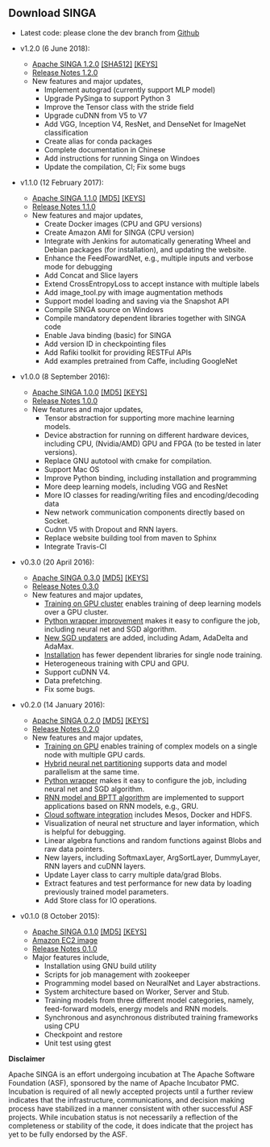 ## Download SINGA

* Latest code: please clone the dev branch from [Github](https://github.com/apache/incubator-singa)

* v1.2.0 (6 June 2018):
    * [Apache SINGA 1.2.0](http://www.apache.org/dyn/closer.cgi/incubator/singa/1.2.0/apache-singa-incubating-1.2.0.tar.gz)
      [\[SHA512\]](https://dist.apache.org/repos/dist/release/incubator/singa/1.2.0/apache-singa-incubating-1.2.0.tar.gz.sha512)
      [\[KEYS\]](https://dist.apache.org/repos/dist/release/incubator/singa/1.2.0/KEYS)
    * [Release Notes 1.2.0](releases/RELEASE_NOTES_1.2.0.html)
    * New features and major updates,
        * Implement autograd (currently support MLP model)
        * Upgrade PySinga to support Python 3
        * Improve the Tensor class with the stride field
        * Upgrade cuDNN from V5 to V7
        * Add VGG, Inception V4, ResNet, and DenseNet for ImageNet classification
        * Create alias for conda packages
        * Complete documentation in Chinese
        * Add instructions for running Singa on Windoes
        * Update the compilation, CI; Fix some bugs



* v1.1.0 (12 February 2017):
    * [Apache SINGA 1.1.0](http://www.apache.org/dyn/closer.cgi/incubator/singa/1.1.0/apache-singa-incubating-1.1.0.tar.gz)
      [\[MD5\]](https://dist.apache.org/repos/dist/release/incubator/singa/1.1.0/apache-singa-incubating-1.1.0.tar.gz.md5)
      [\[KEYS\]](https://dist.apache.org/repos/dist/release/incubator/singa/1.1.0/KEYS)
    * [Release Notes 1.1.0](releases/RELEASE_NOTES_1.1.0.html)
    * New features and major updates,
        * Create Docker images (CPU and GPU versions)
        * Create Amazon AMI for SINGA (CPU version)
        * Integrate with Jenkins for automatically generating Wheel and Debian packages (for installation), and updating the website.
        * Enhance the FeedFowardNet, e.g., multiple inputs and verbose mode for debugging
        * Add Concat and Slice layers
        * Extend CrossEntropyLoss to accept instance with multiple labels
        * Add image_tool.py with image augmentation methods
        * Support model loading and saving via the Snapshot API
        * Compile SINGA source on Windows
        * Compile mandatory dependent libraries together with SINGA code
        * Enable Java binding (basic) for SINGA
        * Add version ID in checkpointing files
        * Add Rafiki toolkit for providing RESTFul APIs
        * Add examples pretrained from Caffe, including GoogleNet



* v1.0.0 (8 September 2016):
    * [Apache SINGA 1.0.0](https://archive.apache.org/dist/incubator/singa/1.0.0/apache-singa-incubating-1.0.0.tar.gz)
      [\[MD5\]](https://archive.apache.org/dist/incubator/singa/1.0.0/apache-singa-incubating-1.0.0.tar.gz.md5)
      [\[KEYS\]](https://archive.apache.org/dist/incubator/singa//1.0.0/KEYS)
    * [Release Notes 1.0.0](releases/RELEASE_NOTES_1.0.0.html)
    * New features and major updates,
        * Tensor abstraction for supporting more machine learning models.
        * Device abstraction for running on different hardware devices, including CPU, (Nvidia/AMD) GPU and FPGA (to be tested in later versions).
        * Replace GNU autotool with cmake for compilation.
        * Support Mac OS
        * Improve Python binding, including installation and programming
        * More deep learning models, including VGG and ResNet
        * More IO classes for reading/writing files and encoding/decoding data
        * New network communication components directly based on Socket.
        * Cudnn V5 with Dropout and RNN layers.
        * Replace website building tool from maven to Sphinx
        * Integrate Travis-CI


* v0.3.0 (20 April 2016):
    * [Apache SINGA 0.3.0](https://archive.apache.org/dist/incubator/singa/0.3.0/apache-singa-incubating-0.3.0.tar.gz)
      [\[MD5\]](https://archive.apache.org/dist/incubator/singa/0.3.0/apache-singa-incubating-0.3.0.tar.gz.md5)
      [\[KEYS\]](https://archive.apache.org/dist/incubator/singa/0.3.0/KEYS)
    * [Release Notes 0.3.0](releases/RELEASE_NOTES_0.3.0.html)
    * New features and major updates,
        * [Training on GPU cluster](v0.3.0/gpu.html) enables training of deep learning models over a GPU cluster.
        * [Python wrapper improvement](v0.3.0/python.html) makes it easy to configure the job, including neural net and SGD algorithm.
        * [New SGD updaters](v0.3.0/updater.html) are added, including Adam, AdaDelta and AdaMax.
        * [Installation](v0.3.0/installation.html) has fewer dependent libraries for single node training.
        * Heterogeneous training with CPU and GPU.
        * Support cuDNN V4.
        * Data prefetching.
        * Fix some bugs.



* v0.2.0 (14 January 2016):
    * [Apache SINGA 0.2.0](https://archive.apache.org/dist/incubator/singa/0.2.0/apache-singa-incubating-0.2.0.tar.gz)
      [\[MD5\]](https://archive.apache.org/dist/incubator/singa/0.2.0/apache-singa-incubating-0.2.0.tar.gz.md5)
      [\[KEYS\]](https://archive.apache.org/dist/incubator/singa/0.2.0/KEYS)
    * [Release Notes 0.2.0](releases/RELEASE_NOTES_0.2.0.html)
    * New features and major updates,
        * [Training on GPU](v0.2.0/gpu.html) enables training of complex models on a single node with multiple GPU cards.
        * [Hybrid neural net partitioning](v0.2.0/hybrid.html) supports data and model parallelism at the same time.
        * [Python wrapper](v0.2.0/python.html) makes it easy to configure the job, including neural net and SGD algorithm.
        * [RNN model and BPTT algorithm](v0.2.0/general-rnn.html) are implemented to support applications based on RNN models, e.g., GRU.
        * [Cloud software integration](v0.2.0/distributed-training.html) includes Mesos, Docker and HDFS.
        * Visualization of neural net structure and layer information, which is helpful for debugging.
        * Linear algebra functions and random functions against Blobs and raw data pointers.
        * New layers, including SoftmaxLayer, ArgSortLayer, DummyLayer, RNN layers and cuDNN layers.
        * Update Layer class to carry multiple data/grad Blobs.
        * Extract features and test performance for new data by loading previously trained model parameters.
        * Add Store class for IO operations.


* v0.1.0 (8 October 2015):
    * [Apache SINGA 0.1.0](https://archive.apache.org/dist/incubator/singa/apache-singa-incubating-0.1.0.tar.gz)
      [\[MD5\]](https://archive.apache.org/dist/incubator/singa/apache-singa-incubating-0.1.0.tar.gz.md5)
      [\[KEYS\]](https://archive.apache.org/dist/incubator/singa/KEYS)
    * [Amazon EC2 image](https://console.aws.amazon.com/ec2/v2/home?region=ap-southeast-1#LaunchInstanceWizard:ami=ami-b41001e6)
    * [Release Notes 0.1.0](releases/RELEASE_NOTES_0.1.0.html)
    * Major features include,
        * Installation using GNU build utility
        * Scripts for job management with zookeeper
        * Programming model based on NeuralNet and Layer abstractions.
        * System architecture based on Worker, Server and Stub.
        * Training models from three different model categories, namely, feed-forward models, energy models and RNN models.
        * Synchronous and asynchronous distributed training frameworks using CPU
        * Checkpoint and restore
        * Unit test using gtest

**Disclaimer**

Apache SINGA is an effort undergoing incubation at The Apache Software
Foundation (ASF), sponsored by the name of Apache Incubator PMC. Incubation is
required of all newly accepted projects until a further review indicates that
the infrastructure, communications, and decision making process have stabilized
in a manner consistent with other successful ASF projects. While incubation
status is not necessarily a reflection of the completeness or stability of the
code, it does indicate that the project has yet to be fully endorsed by the
ASF.
